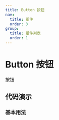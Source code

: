 ```yaml
---
title: Button 按钮
nav:
  title: 组件
  order: 3
group:
  title: 组件列表
  order: 1
---
```


# Button 按钮

按钮

## 代码演示

### 基本用法

<code src="./demo/basic.tsx"></code>

<!-- <API src="./index.tsx"></API> -->